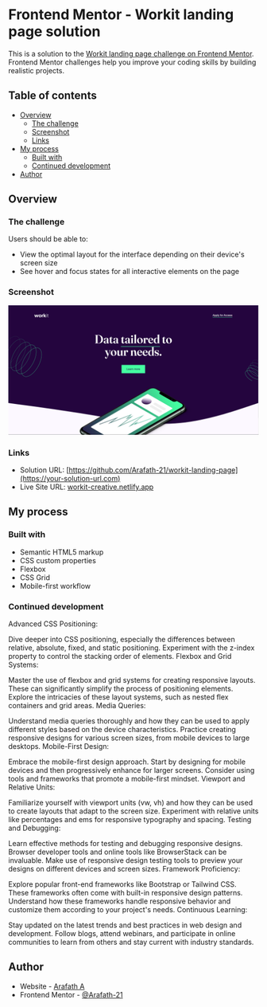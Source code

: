 # Frontend Mentor - Workit landing page solution

This is a solution to the [Workit landing page challenge on Frontend Mentor](https://www.frontendmentor.io/challenges/workit-landing-page-2fYnyle5lu). Frontend Mentor challenges help you improve your coding skills by building realistic projects. 

## Table of contents

- [Overview](#overview)
  - [The challenge](#the-challenge)
  - [Screenshot](#screenshot)
  - [Links](#links)
- [My process](#my-process)
  - [Built with](#built-with)
  - [Continued development](#continued-development)
- [Author](#author)

## Overview

### The challenge

Users should be able to:

- View the optimal layout for the interface depending on their device's screen size
- See hover and focus states for all interactive elements on the page

### Screenshot

![](./Screenshot%202023-11-26%20195607.png)

### Links

- Solution URL: [https://github.com/Arafath-21/workit-landing-page](https://your-solution-url.com)
- Live Site URL: [workit-creative.netlify.app](https://your-live-site-url.com)

## My process

### Built with

- Semantic HTML5 markup
- CSS custom properties
- Flexbox
- CSS Grid
- Mobile-first workflow



### Continued development

Advanced CSS Positioning:

Dive deeper into CSS positioning, especially the differences between relative, absolute, fixed, and static positioning.
Experiment with the z-index property to control the stacking order of elements.
Flexbox and Grid Systems:

Master the use of flexbox and grid systems for creating responsive layouts. These can significantly simplify the process of positioning elements.
Explore the intricacies of these layout systems, such as nested flex containers and grid areas.
Media Queries:

Understand media queries thoroughly and how they can be used to apply different styles based on the device characteristics.
Practice creating responsive designs for various screen sizes, from mobile devices to large desktops.
Mobile-First Design:

Embrace the mobile-first design approach. Start by designing for mobile devices and then progressively enhance for larger screens.
Consider using tools and frameworks that promote a mobile-first mindset.
Viewport and Relative Units:

Familiarize yourself with viewport units (vw, vh) and how they can be used to create layouts that adapt to the screen size.
Experiment with relative units like percentages and ems for responsive typography and spacing.
Testing and Debugging:

Learn effective methods for testing and debugging responsive designs. Browser developer tools and online tools like BrowserStack can be invaluable.
Make use of responsive design testing tools to preview your designs on different devices and screen sizes.
Framework Proficiency:

Explore popular front-end frameworks like Bootstrap or Tailwind CSS. These frameworks often come with built-in responsive design patterns.
Understand how these frameworks handle responsive behavior and customize them according to your project's needs.
Continuous Learning:

Stay updated on the latest trends and best practices in web design and development.
Follow blogs, attend webinars, and participate in online communities to learn from others and stay current with industry standards.


## Author

- Website - [Arafath A](https://www.your-site.com)
- Frontend Mentor - [@Arafath-21](https://www.frontendmentor.io/profile/yourusername)



